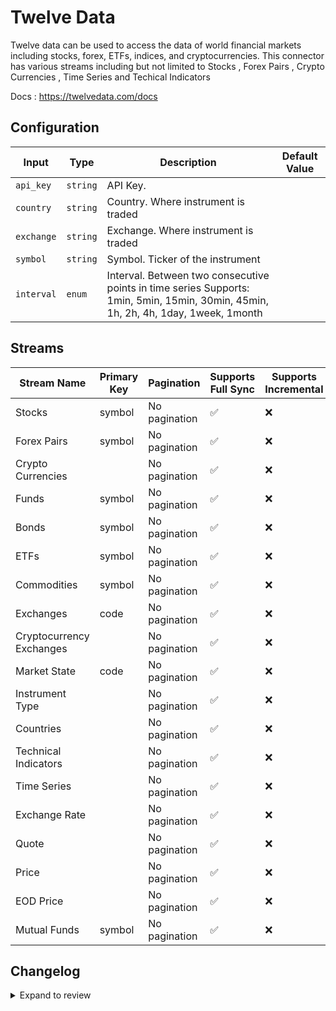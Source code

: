# Twelve Data
Twelve data can be used to access the data of world financial markets including stocks, forex, ETFs, indices, and cryptocurrencies.
This connector has various streams including but not limited to Stocks , Forex Pairs , Crypto Currencies , Time Series and Techical Indicators

Docs : https://twelvedata.com/docs

## Configuration

| Input | Type | Description | Default Value |
|-------|------|-------------|---------------|
| `api_key` | `string` | API Key.  |  |
| `country` | `string` | Country. Where instrument is traded |  |
| `exchange` | `string` | Exchange. Where instrument is traded |  |
| `symbol` | `string` | Symbol. Ticker of the instrument |  |
| `interval` | `enum` | Interval. Between two consecutive points in time series Supports: 1min, 5min, 15min, 30min, 45min, 1h, 2h, 4h, 1day, 1week, 1month |  |

## Streams
| Stream Name | Primary Key | Pagination | Supports Full Sync | Supports Incremental |
|-------------|-------------|------------|---------------------|----------------------|
| Stocks | symbol | No pagination | ✅ |  ❌  |
| Forex Pairs | symbol | No pagination | ✅ |  ❌  |
| Crypto Currencies |  | No pagination | ✅ |  ❌  |
| Funds | symbol | No pagination | ✅ |  ❌  |
| Bonds | symbol | No pagination | ✅ |  ❌  |
| ETFs | symbol | No pagination | ✅ |  ❌  |
| Commodities | symbol | No pagination | ✅ |  ❌  |
| Exchanges | code | No pagination | ✅ |  ❌  |
| Cryptocurrency Exchanges |  | No pagination | ✅ |  ❌  |
| Market State | code | No pagination | ✅ |  ❌  |
| Instrument Type |  | No pagination | ✅ |  ❌  |
| Countries |  | No pagination | ✅ |  ❌  |
| Technical Indicators |  | No pagination | ✅ |  ❌  |
| Time Series |  | No pagination | ✅ |  ❌  |
| Exchange Rate |  | No pagination | ✅ |  ❌  |
| Quote |  | No pagination | ✅ |  ❌  |
| Price |  | No pagination | ✅ |  ❌  |
| EOD Price |  | No pagination | ✅ |  ❌  |
| Mutual Funds | symbol | No pagination | ✅ |  ❌  |

## Changelog

<details>
  <summary>Expand to review</summary>

| Version          | Date              | Pull Request | Subject        |
|------------------|-------------------|--------------|----------------|
| 0.0.33 | 2025-09-02 | [65740](https://github.com/airbytehq/airbyte/pull/65740) | Update dependencies |
| 0.0.32 | 2025-08-24 | [65463](https://github.com/airbytehq/airbyte/pull/65463) | Update dependencies |
| 0.0.31 | 2025-08-09 | [64841](https://github.com/airbytehq/airbyte/pull/64841) | Update dependencies |
| 0.0.30 | 2025-08-02 | [64397](https://github.com/airbytehq/airbyte/pull/64397) | Update dependencies |
| 0.0.29 | 2025-07-26 | [64085](https://github.com/airbytehq/airbyte/pull/64085) | Update dependencies |
| 0.0.28 | 2025-07-20 | [63686](https://github.com/airbytehq/airbyte/pull/63686) | Update dependencies |
| 0.0.27 | 2025-07-12 | [63197](https://github.com/airbytehq/airbyte/pull/63197) | Update dependencies |
| 0.0.26 | 2025-07-05 | [62711](https://github.com/airbytehq/airbyte/pull/62711) | Update dependencies |
| 0.0.25 | 2025-06-28 | [62248](https://github.com/airbytehq/airbyte/pull/62248) | Update dependencies |
| 0.0.24 | 2025-06-21 | [61771](https://github.com/airbytehq/airbyte/pull/61771) | Update dependencies |
| 0.0.23 | 2025-06-15 | [60463](https://github.com/airbytehq/airbyte/pull/60463) | Update dependencies |
| 0.0.22 | 2025-05-10 | [60080](https://github.com/airbytehq/airbyte/pull/60080) | Update dependencies |
| 0.0.21 | 2025-05-04 | [59639](https://github.com/airbytehq/airbyte/pull/59639) | Update dependencies |
| 0.0.20 | 2025-04-27 | [59031](https://github.com/airbytehq/airbyte/pull/59031) | Update dependencies |
| 0.0.19 | 2025-04-19 | [58418](https://github.com/airbytehq/airbyte/pull/58418) | Update dependencies |
| 0.0.18 | 2025-04-12 | [57983](https://github.com/airbytehq/airbyte/pull/57983) | Update dependencies |
| 0.0.17 | 2025-04-05 | [57422](https://github.com/airbytehq/airbyte/pull/57422) | Update dependencies |
| 0.0.16 | 2025-03-29 | [56856](https://github.com/airbytehq/airbyte/pull/56856) | Update dependencies |
| 0.0.15 | 2025-03-22 | [56292](https://github.com/airbytehq/airbyte/pull/56292) | Update dependencies |
| 0.0.14 | 2025-03-09 | [55647](https://github.com/airbytehq/airbyte/pull/55647) | Update dependencies |
| 0.0.13 | 2025-03-01 | [54496](https://github.com/airbytehq/airbyte/pull/54496) | Update dependencies |
| 0.0.12 | 2025-02-15 | [54043](https://github.com/airbytehq/airbyte/pull/54043) | Update dependencies |
| 0.0.11 | 2025-02-08 | [53575](https://github.com/airbytehq/airbyte/pull/53575) | Update dependencies |
| 0.0.10 | 2025-02-01 | [52439](https://github.com/airbytehq/airbyte/pull/52439) | Update dependencies |
| 0.0.9 | 2025-01-18 | [52010](https://github.com/airbytehq/airbyte/pull/52010) | Update dependencies |
| 0.0.8 | 2025-01-11 | [51444](https://github.com/airbytehq/airbyte/pull/51444) | Update dependencies |
| 0.0.7 | 2024-12-28 | [50808](https://github.com/airbytehq/airbyte/pull/50808) | Update dependencies |
| 0.0.6 | 2024-12-21 | [50328](https://github.com/airbytehq/airbyte/pull/50328) | Update dependencies |
| 0.0.5 | 2024-12-14 | [49744](https://github.com/airbytehq/airbyte/pull/49744) | Update dependencies |
| 0.0.4 | 2024-12-12 | [49395](https://github.com/airbytehq/airbyte/pull/49395) | Update dependencies |
| 0.0.3 | 2024-12-11 | [49112](https://github.com/airbytehq/airbyte/pull/49112) | Starting with this version, the Docker image is now rootless. Please note that this and future versions will not be compatible with Airbyte versions earlier than 0.64 |
| 0.0.2 | 2024-11-04 | [48167](https://github.com/airbytehq/airbyte/pull/48167) | Update dependencies |
| 0.0.1 | 2024-10-20 | | Initial release by [@ombhardwajj](https://github.com/ombhardwajj) via Connector Builder |

</details>
